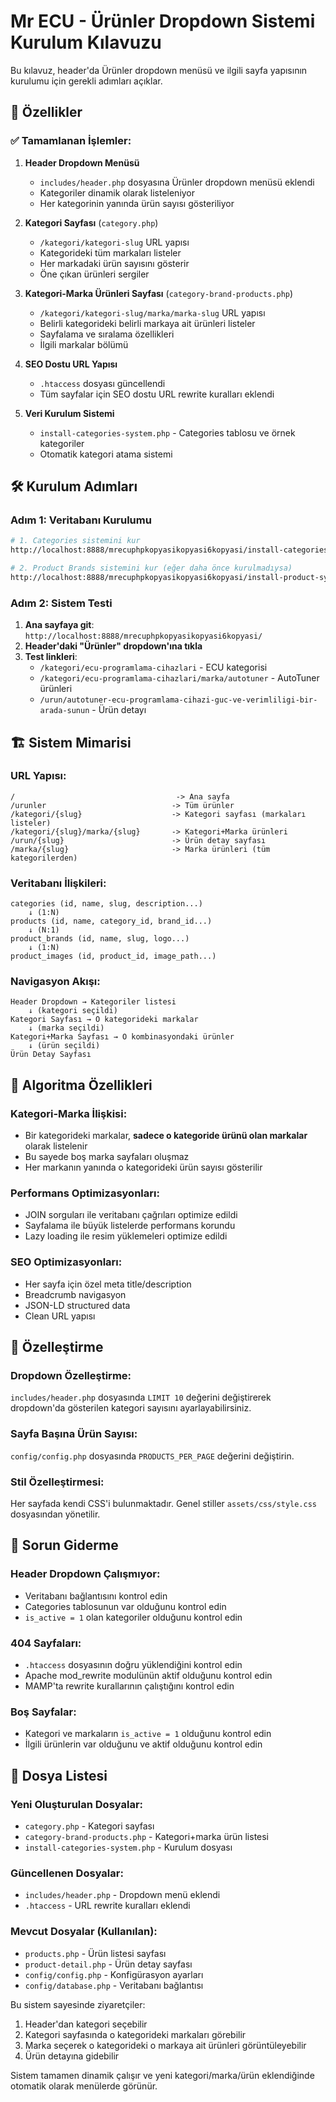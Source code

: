 # Mr ECU - Ürünler Dropdown Sistemi Kurulum Kılavuzu

Bu kılavuz, header'da Ürünler dropdown menüsü ve ilgili sayfa yapısının kurulumu için gerekli adımları açıklar.

## 🎯 Özellikler

### ✅ Tamamlanan İşlemler:

1. **Header Dropdown Menüsü**
   - `includes/header.php` dosyasına Ürünler dropdown menüsü eklendi
   - Kategoriler dinamik olarak listeleniyor
   - Her kategorinin yanında ürün sayısı gösteriliyor

2. **Kategori Sayfası** (`category.php`)
   - `/kategori/kategori-slug` URL yapısı
   - Kategorideki tüm markaları listeler
   - Her markadaki ürün sayısını gösterir
   - Öne çıkan ürünleri sergiler

3. **Kategori-Marka Ürünleri Sayfası** (`category-brand-products.php`)
   - `/kategori/kategori-slug/marka/marka-slug` URL yapısı
   - Belirli kategorideki belirli markaya ait ürünleri listeler
   - Sayfalama ve sıralama özellikleri
   - İlgili markalar bölümü

4. **SEO Dostu URL Yapısı**
   - `.htaccess` dosyası güncellendi
   - Tüm sayfalar için SEO dostu URL rewrite kuralları eklendi

5. **Veri Kurulum Sistemi**
   - `install-categories-system.php` - Categories tablosu ve örnek kategoriler
   - Otomatik kategori atama sistemi

## 🛠️ Kurulum Adımları

### Adım 1: Veritabanı Kurulumu

```bash
# 1. Categories sistemini kur
http://localhost:8888/mrecuphpkopyasikopyasi6kopyasi/install-categories-system.php

# 2. Product Brands sistemini kur (eğer daha önce kurulmadıysa)
http://localhost:8888/mrecuphpkopyasikopyasi6kopyasi/install-product-system.php
```

### Adım 2: Sistem Testi

1. **Ana sayfaya git**: `http://localhost:8888/mrecuphpkopyasikopyasi6kopyasi/`
2. **Header'daki "Ürünler" dropdown'ına tıkla**
3. **Test linkleri**:
   - `/kategori/ecu-programlama-cihazlari` - ECU kategorisi
   - `/kategori/ecu-programlama-cihazlari/marka/autotuner` - AutoTuner ürünleri
   - `/urun/autotuner-ecu-programlama-cihazi-guc-ve-verimliligi-bir-arada-sunun` - Ürün detayı

## 🏗️ Sistem Mimarisi

### URL Yapısı:
```
/                                    -> Ana sayfa
/urunler                            -> Tüm ürünler  
/kategori/{slug}                    -> Kategori sayfası (markaları listeler)
/kategori/{slug}/marka/{slug}       -> Kategori+Marka ürünleri
/urun/{slug}                        -> Ürün detay sayfası
/marka/{slug}                       -> Marka ürünleri (tüm kategorilerden)
```

### Veritabanı İlişkileri:
```
categories (id, name, slug, description...)
    ↓ (1:N)
products (id, name, category_id, brand_id...)
    ↓ (N:1)
product_brands (id, name, slug, logo...)
    ↓ (1:N)  
product_images (id, product_id, image_path...)
```

### Navigasyon Akışı:
```
Header Dropdown → Kategoriler listesi
    ↓ (kategori seçildi)
Kategori Sayfası → O kategorideki markalar
    ↓ (marka seçildi)  
Kategori+Marka Sayfası → O kombinasyondaki ürünler
    ↓ (ürün seçildi)
Ürün Detay Sayfası
```

## 🎨 Algoritma Özellikleri

### Kategori-Marka İlişkisi:
- Bir kategorideki markalar, **sadece o kategoride ürünü olan markalar** olarak listelenir
- Bu sayede boş marka sayfaları oluşmaz
- Her markanın yanında o kategorideki ürün sayısı gösterilir

### Performans Optimizasyonları:
- JOIN sorguları ile veritabanı çağrıları optimize edildi
- Sayfalama ile büyük listelerde performans korundu
- Lazy loading ile resim yüklemeleri optimize edildi

### SEO Optimizasyonları:
- Her sayfa için özel meta title/description
- Breadcrumb navigasyon
- JSON-LD structured data
- Clean URL yapısı

## 🔧 Özelleştirme

### Dropdown Özelleştirme:
`includes/header.php` dosyasında `LIMIT 10` değerini değiştirerek dropdown'da gösterilen kategori sayısını ayarlayabilirsiniz.

### Sayfa Başına Ürün Sayısı:
`config/config.php` dosyasında `PRODUCTS_PER_PAGE` değerini değiştirin.

### Stil Özelleştirmesi:
Her sayfada kendi CSS'i bulunmaktadır. Genel stiller `assets/css/style.css` dosyasından yönetilir.

## 🐛 Sorun Giderme

### Header Dropdown Çalışmıyor:
- Veritabanı bağlantısını kontrol edin
- Categories tablosunun var olduğunu kontrol edin
- `is_active = 1` olan kategoriler olduğunu kontrol edin

### 404 Sayfaları:
- `.htaccess` dosyasının doğru yüklendiğini kontrol edin
- Apache mod_rewrite modulünün aktif olduğunu kontrol edin
- MAMP'ta rewrite kurallarının çalıştığını kontrol edin

### Boş Sayfalar:
- Kategori ve markaların `is_active = 1` olduğunu kontrol edin
- İlgili ürünlerin var olduğunu ve aktif olduğunu kontrol edin

## 📁 Dosya Listesi

### Yeni Oluşturulan Dosyalar:
- `category.php` - Kategori sayfası
- `category-brand-products.php` - Kategori+marka ürün listesi
- `install-categories-system.php` - Kurulum dosyası

### Güncellenen Dosyalar:
- `includes/header.php` - Dropdown menü eklendi
- `.htaccess` - URL rewrite kuralları eklendi

### Mevcut Dosyalar (Kullanılan):
- `products.php` - Ürün listesi sayfası
- `product-detail.php` - Ürün detay sayfası
- `config/config.php` - Konfigürasyon ayarları
- `config/database.php` - Veritabanı bağlantısı

Bu sistem sayesinde ziyaretçiler:
1. Header'dan kategori seçebilir
2. Kategori sayfasında o kategorideki markaları görebilir  
3. Marka seçerek o kategorideki o markaya ait ürünleri görüntüleyebilir
4. Ürün detayına gidebilir

Sistem tamamen dinamik çalışır ve yeni kategori/marka/ürün eklendiğinde otomatik olarak menülerde görünür.
